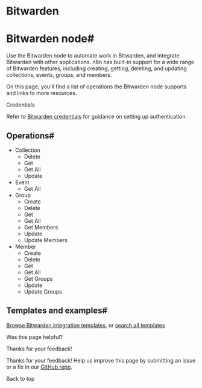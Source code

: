 # Bitwarden

[ ](https://github.com/n8n-io/n8n-docs/edit/main/docs/integrations/builtin/app-nodes/n8n-nodes-base.bitwarden.md "Edit this page")

# Bitwarden node#

Use the Bitwarden node to automate work in Bitwarden, and integrate Bitwarden with other applications. n8n has built-in support for a wide range of Bitwarden features, including creating, getting, deleting, and updating collections, events, groups, and members.

On this page, you'll find a list of operations the Bitwarden node supports and links to more resources.

Credentials

Refer to [Bitwarden credentials](../../credentials/bitwarden/) for guidance on setting up authentication. 

## Operations#

  * Collection
    * Delete
    * Get
    * Get All
    * Update
  * Event
    * Get All
  * Group
    * Create
    * Delete
    * Get
    * Get All
    * Get Members
    * Update
    * Update Members
  * Member
    * Create
    * Delete
    * Get
    * Get All
    * Get Groups
    * Update
    * Update Groups



## Templates and examples#

[Browse Bitwarden integration templates](https://n8n.io/integrations/bitwarden/), or [search all templates](https://n8n.io/workflows/)

Was this page helpful? 

Thanks for your feedback! 

Thanks for your feedback! Help us improve this page by submitting an issue or a fix in our [GitHub repo](https://github.com/n8n-io/n8n-docs). 

Back to top 
